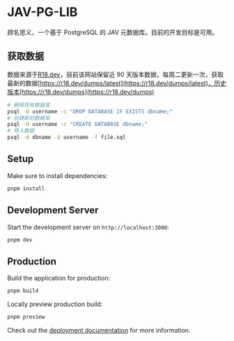 # JAV-PG-LIB

顾名思义，一个基于 PostgreSQL 的 JAV 元数据库。目前的开发目标是可用。

## 获取数据

数据来源于[R18.dev](https://r18.dev/)，目前该网站保留近 90 天版本数据，每周二更新一次，获取最新的数据[https://r18.dev/dumps/latest](https://r18.dev/dumps/latest)，历史版本[https://r18.dev/dumps](https://r18.dev/dumps)

```bash
# 删除现有数据库
psql -U username -c "DROP DATABASE IF EXISTS dbname;"
# 创建新的数据库
psql -U username -c "CREATE DATABASE dbname;"
# 导入数据
psql -d dbname -U username -f file.sql
```

## Setup

Make sure to install dependencies:

```bash
pnpm install
```

## Development Server

Start the development server on `http://localhost:3000`:

```bash
pnpm dev
```

## Production

Build the application for production:

```bash
pnpm build
```

Locally preview production build:

```bash
pnpm preview
```

Check out the [deployment documentation](https://nuxt.com/docs/getting-started/deployment) for more information.
